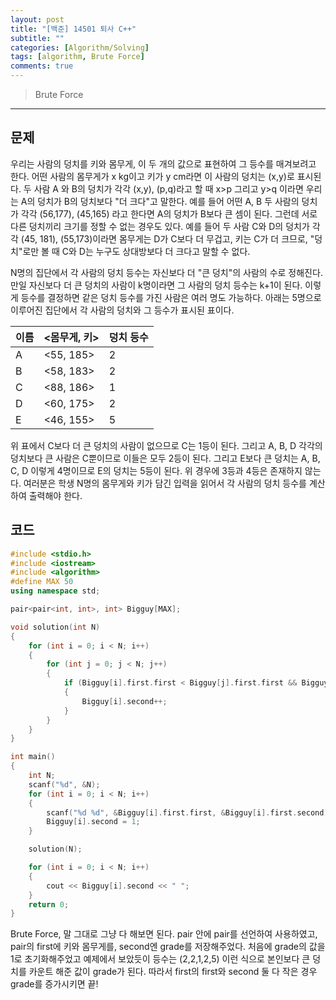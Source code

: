 ```yaml
---
layout: post
title: "[백준] 14501 퇴사 C++"
subtitle: ""
categories: [Algorithm/Solving]
tags: [algorithm, Brute Force]
comments: true
---
```


> Brute Force


---

## 문제

우리는 사람의 덩치를 키와 몸무게, 이 두 개의 값으로 표현하여 그 등수를 매겨보려고 한다. 어떤 사람의 몸무게가 x kg이고 키가 y cm라면 이 사람의 덩치는 (x,y)로 표시된다. 두 사람 A 와 B의 덩치가 각각 (x,y), (p,q)라고 할 때 x>p 그리고 y>q 이라면 우리는 A의 덩치가 B의 덩치보다 "더 크다"고 말한다. 예를 들어 어떤 A, B 두 사람의 덩치가 각각 (56,177), (45,165) 라고 한다면 A의 덩치가 B보다 큰 셈이 된다. 그런데 서로 다른 덩치끼리 크기를 정할 수 없는 경우도 있다. 예를 들어 두 사람 C와 D의 덩치가 각각 (45, 181), (55,173)이라면 몸무게는 D가 C보다 더 무겁고, 키는 C가 더 크므로, "덩치"로만 볼 때 C와 D는 누구도 상대방보다 더 크다고 말할 수 없다.

N명의 집단에서 각 사람의 덩치 등수는 자신보다 더 "큰 덩치"의 사람의 수로 정해진다. 만일 자신보다 더 큰 덩치의 사람이 k명이라면 그 사람의 덩치 등수는 k+1이 된다. 이렇게 등수를 결정하면 같은 덩치 등수를 가진 사람은 여러 명도 가능하다. 아래는 5명으로 이루어진 집단에서 각 사람의 덩치와 그 등수가 표시된 표이다.

| 이름  | <몸무게, 키>  | 덩치 등수 |
| --- | --------- | ----- |
| A   | <55, 185> | 2     |
| B   | <58, 183> | 2     |
| C   | <88, 186> | 1     |
| D   | <60, 175> | 2     |
| E   | <46, 155> | 5     |


위 표에서 C보다 더 큰 덩치의 사람이 없으므로 C는 1등이 된다. 그리고 A, B, D 각각의 덩치보다 큰 사람은 C뿐이므로 이들은 모두 2등이 된다. 그리고 E보다 큰 덩치는 A, B, C, D 이렇게 4명이므로 E의 덩치는 5등이 된다. 위 경우에 3등과 4등은 존재하지 않는다. 여러분은 학생 N명의 몸무게와 키가 담긴 입력을 읽어서 각 사람의 덩치 등수를 계산하여 출력해야 한다.

## 코드

```cpp
#include <stdio.h>
#include <iostream>
#include <algorithm>
#define MAX 50
using namespace std;

pair<pair<int, int>, int> Bigguy[MAX];

void solution(int N)
{
    for (int i = 0; i < N; i++)
    {
        for (int j = 0; j < N; j++)
        {
            if (Bigguy[i].first.first < Bigguy[j].first.first && Bigguy[i].first.second < Bigguy[j].first.second)
            {
                Bigguy[i].second++;
            }
        }
    }
}

int main()
{
    int N;
    scanf("%d", &N);
    for (int i = 0; i < N; i++)
    {
        scanf("%d %d", &Bigguy[i].first.first, &Bigguy[i].first.second);
        Bigguy[i].second = 1;
    }

    solution(N);

    for (int i = 0; i < N; i++)
    {
        cout << Bigguy[i].second << " ";
    }
    return 0;
}
```

Brute Force, 말 그대로 그냥 다 해보면 된다. pair 안에 pair를 선언하여 사용하였고, pair의 first에 키와 몸무게를, second엔 grade를 저장해주었다.
처음에 grade의 값을 1로 초기화해주었고 예제에서 보았듯이 등수는 (2,2,1,2,5) 이런 식으로 본인보다 큰 덩치를 카운트 해준 값이 grade가 된다. 따라서 first의 first와 second 둘 다 작은 경우 grade를 증가시키면 끝!  
